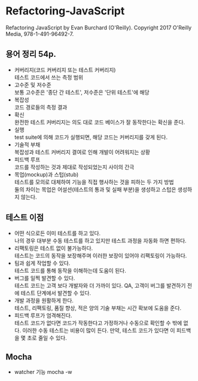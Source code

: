 # Refactoring-JavaScript

Refactoring JavaScript by Evan Burchard (O'Reilly). Copyright 2017 O'Reilly Media, 978-1-491-96492-7.

## 용어 정리 54p.

- 커버리지(코드 커버리지 또는 테스트 커버리지)  
  테스트 코드에서 쓰는 측정 범위
- 고수준 및 저수준  
  보통 고수준은 '종단 간 테스트', 저수준은 '단위 테스트'에 해당
- 복잡성  
  코드 경로들의 측정 결과
- 확신  
  완전한 테스트 커버리지는 의도 대로 코드 베이스가 잘 동작한다는 확신을 준다.
- 실행  
  test suite에 의해 코드가 실행되면, 해당 코드는 커버리지를 갖게 된다.
- 기술적 부채  
  복잡성과 테스트 커버리지 결여로 인해 개발이 어려워지는 상황
- 피드백 루프  
  코드를 작성하는 것과 제대로 작성되었는지 사이의 간극
- 목업(mockup)과 스텁(stub)  
  테스트를 모의로 대체하여 기능을 직접 행사하는 것을 피하는 두 가지 방법  
  둘의 차이는 목업은 어설션(테스트의 통과 및 실패 부분)을 생성하고 스텁은 생성하지 않는다.

## 테스트 이점

- 어떤 식으로든 이미 테스트를 하고 있다.  
  나의 경우 대부분 수동 테스트를 하고 있지만 테스트 과정을 자동화 하면 편하다.
- 리팩토링은 테스트 없이 불가능하다.  
  테스트는 코드의 동작을 보장해주며 이러한 보장이 있어야 리팩토링이 가능하다.
- 팀과 쉽게 작업할 수 있다.  
  테스트 코드를 통해 동작을 이해하는데 도움이 된다.
- 버그를 일찍 발견할 수 있다.  
  테스트 코드는 고객 보다 개발자와 더 가까이 있다. QA, 고객이 버그를 발견하기 전에 테스트 단계에서 발견할 수 있다.
- 개발 과정을 원활하게 한다.  
  테스트, 리팩토링, 품질 향상, 적은 양의 기술 부채는 시간 확보에 도움을 준다.
- 피드백 루프가 엄격해진다.  
  테스트 코드가 없다면 코드가 작동한다고 가정하거나 수동으로 확인할 수 밖에 없다. 이러한 수동 테스트는 비용이 많이 든다. 만약, 테스트 코드가 있다면 이 피드백을 몇 초로 줄일 수 있다.

## Mocha

- watcher 기능 mocha -w <file name>

